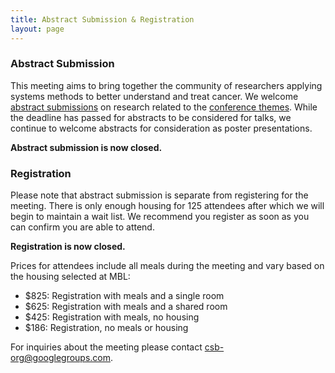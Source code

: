 ```yaml
---
title: Abstract Submission & Registration
layout: page
---
```


### Abstract Submission

This meeting aims to bring together the community of researchers applying systems methods to better understand and treat cancer. We welcome [abstract submissions](https://redcap.sagebase.org/redcap/surveys/?s=T9YL4X44KF) on research related to the [conference themes](https://sacbmeeting.org/schedule.html). While the deadline has passed for abstracts to be considered for talks, we continue to welcome abstracts for consideration as poster presentations.

**Abstract submission is now closed.**

### Registration

Please note that abstract submission is separate from registering for the meeting. There is only enough housing for 125 attendees after which we will begin to maintain a wait list. We recommend you register as soon as you can confirm you are able to attend.

**Registration is now closed.**

Prices for attendees include all meals during the meeting and vary based on the housing selected at MBL:

- $825: Registration with meals and a single room
- $625: Registration with meals and a shared room
- $425: Registration with meals, no housing
- $186: Registration, no meals or housing

For inquiries about the meeting please contact <csb-org@googlegroups.com>.
